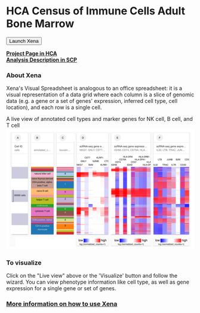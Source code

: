 # HCA Census of Immune Cells Adult Bone Marrow

<button class="cohortButton">Launch Xena</button>

**[Project Page in HCA](https://data.humancellatlas.org/explore/projects/cc95ff89-2e68-4a08-a234-480eca21ce79)**<br>
**[Analysis Description in SCP](https://singlecell.broadinstitute.org/single_cell/study/SCP771/2020-mar-census-adult-immune-10x)**

### About Xena
Xena's Visual Spreadsheet is analogous to an office spreadsheet: it is a visual representation of a data grid where each column is a slice of genomic data (e.g. a gene or a set of genes' expression, inferred cell type, cell location), and each row is a single cell.

A live view of annotated cell types and marker genes for NK cell, B cell, and T cell 
<a href='/?columns=%5B%7B%22width%22%3A124%2C%22columnLabel%22%3A%22%22%2C%22fieldLabel%22%3A%22annotated_cell_identity.ontology_label%22%2C%22host%22%3A%22https%3A%2F%2Fsinglecellnew.xenahubs.net%22%2C%22name%22%3A%22HCA%2FCensus_of_Immune_Cells_BoneMarrow%2F10x%2Fmeta.tsv%22%2C%22fields%22%3A%22annotated_cell_identity.ontology_label%22%7D%2C%7B%22width%22%3A94%2C%22columnLabel%22%3A%22%22%2C%22fieldLabel%22%3A%22louvain_labels%22%2C%22host%22%3A%22https%3A%2F%2Fsinglecellnew.xenahubs.net%22%2C%22name%22%3A%22HCA%2FCensus_of_Immune_Cells_BoneMarrow%2F10x%2Fmeta.tsv%22%2C%22fields%22%3A%22louvain_labels%22%7D%2C%7B%22width%22%3A173%2C%22columnLabel%22%3A%22scRNA-seq%20gene%20expression%20-%2010x%22%2C%22fieldLabel%22%3A%22NKG7%2C%20GNLY%2C%20CST7%2C%20B2M%2C%20GZMB%2C%20KLRF1%2C%20KLRB1%2C%20CTSW%22%2C%22host%22%3A%22https%3A%2F%2Fsinglecellnew.xenahubs.net%22%2C%22name%22%3A%22HCA%2FCensus_of_Immune_Cells_BoneMarrow%2F10x%2FexprMatrix.tsv%22%2C%22fields%22%3A%22NKG7%20GNLY%20CST7%20B2M%20GZMB%20KLRF1%20KLRB1%20CTSW%22%7D%2C%7B%22width%22%3A215%2C%22columnLabel%22%3A%22scRNA-seq%20gene%20expression%20-%2010x%22%2C%22fieldLabel%22%3A%22IGHM%2C%20CD74%2C%20CD79A%2C%20HLA-DRA%2C%20IGHD%2C%20CD37%2C%20HLA-DPA1%2C%20HLA-DRB1%2C%20HLA-DPB1%2C%20HLA-DQB1%22%2C%22host%22%3A%22https%3A%2F%2Fsinglecellnew.xenahubs.net%22%2C%22name%22%3A%22HCA%2FCensus_of_Immune_Cells_BoneMarrow%2F10x%2FexprMatrix.tsv%22%2C%22fields%22%3A%22IGHM%20CD74%20CD79A%20HLA-DRA%20IGHD%20CD37%20HLA-DPA1%20HLA-DRB1%20HLA-DPB1%20HLA-DQB1%22%7D%2C%7B%22width%22%3A195%2C%22columnLabel%22%3A%22scRNA-seq%20gene%20expression%20-%2010x%22%2C%22fieldLabel%22%3A%22IL32%2C%20LTB%2C%20TRAC%2C%20JUNB%2C%20IL7R%2C%20B2M%2C%20CD3D%2C%20CD52%22%2C%22host%22%3A%22https%3A%2F%2Fsinglecellnew.xenahubs.net%22%2C%22name%22%3A%22HCA%2FCensus_of_Immune_Cells_BoneMarrow%2F10x%2FexprMatrix.tsv%22%2C%22fields%22%3A%22IL32%20LTB%20TRAC%20JUNB%20IL7R%20B2M%20CD3D%20CD52%22%7D%5D&heatmap=%7B%22showWelcome%22%3Afalse%2C%22mode%22%3A%22heatmap%22%7D'><img src="https://github.com/ucscXena/cohortMetaData/raw/master/cohort_HCA%20Census%20of%20Immune%20Cells%20Bone%20Marrow/HCA%20Census%20of%20Immune%20Cells%20Adult%20Bone%20Marrow.png" width="800px"></a>

### To visualize
Click on the "Live view" above or the 'Visualize' button and follow the wizard. You can view phenotype information like cell type, as well as gene expression for a single gene or set of genes.

### [More information on how to use Xena](https://singlecell.xenabrowser.net/datapages/?markdown=https://raw.githubusercontent.com/ucscXena/cohortMetaData/master/hub_singlecellnew.xenahubs.net/example1/info.mdown)
<br>


